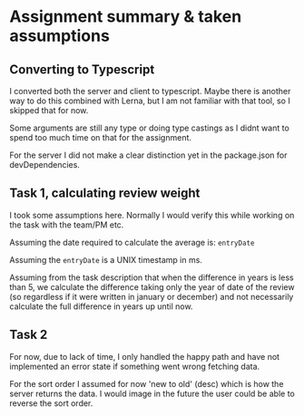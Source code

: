 # Assignment summary & taken assumptions

## Converting to Typescript

I converted both the server and client to typescript. Maybe there is another way to do this combined with Lerna, but I am not familiar with that tool, so I skipped that for now.

Some arguments are still any type or doing type castings as I didnt want to spend too much time on that for the assignment.

For the server I did not make a clear distinction yet in the package.json for devDependencies.

## Task 1, calculating review weight

I took some assumptions here. Normally I would verify this while working on the task with the team/PM etc.

Assuming the date required to calculate the average is: `entryDate`

Assuming the `entryDate` is a UNIX timestamp in ms.

Assuming from the task description that when the difference in years is less than 5, we calculate the difference taking only the year of date of the review (so regardless if it were written in january or december) and not necessarily calculate the full difference in years up until now.

## Task 2

For now, due to lack of time, I only handled the happy path and have not implemented an error state if something went wrong fetching data.

For the sort order I assumed for now 'new to old' (desc) which is how the server returns the data. I would image in the future the user could be able to reverse the sort order.
